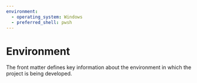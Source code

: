 ```yaml
---
environment:
  - operating_system: Windows
  - preferred_shell: pwsh
---
```


# Environment

The front matter defines key information about the environment in which the project is being developed.
